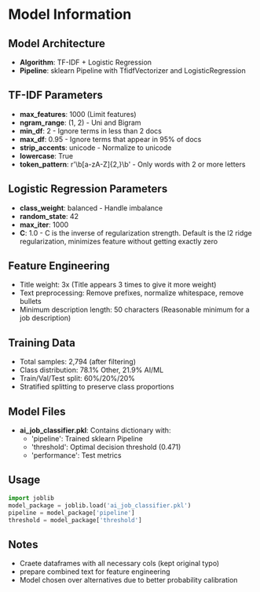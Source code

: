# Model Information

## Model Architecture
- **Algorithm**: TF-IDF + Logistic Regression
- **Pipeline**: sklearn Pipeline with TfidfVectorizer and LogisticRegression

## TF-IDF Parameters
- **max_features**: 1000 (Limit features)
- **ngram_range**: (1, 2) - Uni and Bigram
- **min_df**: 2 - Ignore terms in less than 2 docs
- **max_df**: 0.95 - Ignore terms that appear in 95% of docs
- **strip_accents**: unicode - Normalize to unicode
- **lowercase**: True
- **token_pattern**: r'\b[a-zA-Z]{2,}\b' - Only words with 2 or more letters

## Logistic Regression Parameters
- **class_weight**: balanced - Handle imbalance
- **random_state**: 42
- **max_iter**: 1000
- **C**: 1.0 - C is the inverse of regularization strength. Default is the l2 ridge regularization, minimizes feature without getting exactly zero

## Feature Engineering
- Title weight: 3x (Title appears 3 times to give it more weight)
- Text preprocessing: Remove prefixes, normalize whitespace, remove bullets
- Minimum description length: 50 characters (Reasonable minimum for a job description)

## Training Data
- Total samples: 2,794 (after filtering)
- Class distribution: 78.1% Other, 21.9% AI/ML
- Train/Val/Test split: 60%/20%/20%
- Stratified splitting to preserve class proportions

## Model Files
- **ai_job_classifier.pkl**: Contains dictionary with:
  - 'pipeline': Trained sklearn Pipeline
  - 'threshold': Optimal decision threshold (0.471)
  - 'performance': Test metrics

## Usage
```python
import joblib
model_package = joblib.load('ai_job_classifier.pkl')
pipeline = model_package['pipeline']
threshold = model_package['threshold']
```

## Notes
- Craete dataframes with all necessary cols (kept original typo)
- prepare combined text for feature engineering
- Model chosen over alternatives due to better probability calibration
